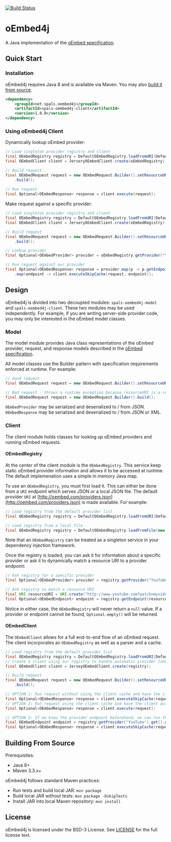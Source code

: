 [![Build Status](https://travis-ci.org/spals/oembed4j.svg?branch=master)](https://travis-ci.org/spals/oembed4j)

# oEmbed4j

A Java implementation of the [oEmbed specification](http://oembed.com).

## Quick Start

### Installation

oEmbed4j requires Java 8 and is available via Maven. You may also [build it from source](#building_from_source).

```xml
<dependency>
    <groupId>net.spals.oembed4j</groupId>
    <artifactId>spals-oembed4j-client</artifactId>
    <version>1.0.0</version>
</dependency>
```

### Using oEmbed4j Client
Dynamically lookup oEmbed provider:
```java
// Load singleton provider registry and client
final OEmbedRegistry registry = DefaultOEmbedRegistry.loadFromURI(DefaultOEmbedRegistry.DEFAULT_OEMBED_PROVIDER_URI);
final OEmbedClient client = JerseryOEmbedClient.create(oEmbedRegistry);

// Build request
final OEmbedRequest request = new OEmbedRequest.Builder().setResourceURI("http://www.youtube.com?watch=myvideo")
    .build();
    
// Run request
final Optional<OEmbedResponse> response = client.execute(request);
```

Make request against a specific provider:
```java
// Load singleton provider registry and client
final OEmbedRegistry registry = DefaultOEmbedRegistry.loadFromURI(DefaultOEmbedRegistry.DEFAULT_OEMBED_PROVIDER_URI);
final OEmbedClient client = JerseryOEmbedClient.create(oEmbedRegistry);

// Build request
final OEmbedRequest request = new OEmbedRequest.Builder().setResourceURI("http://www.youtube.com?watch=myvideo")
    .build();

// Lookup provider
final Optional<OEmbedProvider> provider = oEmbedRegistry.getProvider("YouTube");

// Run request against our provider
final Optional<OEmbedResponse> response = provider.map(p -> p.getEndpoints().get(0))
    .map(endpoint -> client.executeSkipCache(request, endpoint));
```

## Design

oEmbed4j is divided into two decoupled modules: `spals-oembed4j-model` and `spals-oembed4j-client`. These two modules may be used independently. For example, if you are writing server-side provider code, you may only be interested in the oEmbed model classes.

### Model

The model module provides Java class representations of the oEmbed provider, request, and response models described in the [oEmbed specification](http://oembed.com).

All model classes use the Builder pattern with specification requirements enforced at runtime. For example:
```java
// Good request
final OEmbedRequest request = new OEmbedRequest.Builder().setResourceURI("http://www.youtube.com?watch=myvideo").build();

// Bad request - throws a runtime exception because resourceURI is a required field
final OEmbedRequest request = new OEmbedRequest.Builder().build();
```

`OEmbedProvider` may be serialized and deserialized to / from JSON. `OEmbedResponse` may be serialized and deserialized to / from JSON or XML.

### Client

The client module holds classes for looking up oEmbed providers and running oEmbed requests.

#### OEmbedRegistry

At the center of the client module is the `OEmbedRegistry`. This service keep static oEmbed provider information and allows it to be accessed at runtime. The default implemenation uses a simple in memory Java map.

To use an `OEmbedRegistry`, you must first load it. This can either be done from a `URI` endpoint which serves JSON or a local JSON file. The default provider `URI` at [http://oembed.com/providers.json](http://oembed.com/providers.json) is made available. For example:
```java
// Load registry from the default provider list
final OEmbedRegistry registry = DefaultOEmbedRegistry.loadFromURI(DefaultOEmbedRegistry.DEFAULT_OEMBED_PROVIDER_URI);

// Load registry from a local file
final OEmbedRegistry registry = DefaultOEmbedRegistry.loadFromFile(new File("/path/to/myProviderList.json"));
```

Note that an `OEmbedRegistry` can be treated as a singleton service in your dependency injection framework.

Once the registry is loaded, you can ask it for information about a specific provider or ask it to dynamically match a resource URI to a provider endpoint:
```java
// Ask registry for a specific provider
final Optional<OEmbedProvider> provider = registry.getProvider("YouTube");

// Ask registry to match a resource URI
final URI resourceURI = URI.create("http://www.youtube.com?watch=myvideo");
final Optional<OEmbedEndpoint> endpoint = registry.getEndpoint(resourceURI);
```

Notice in either case, the `OEmbedRegistry` will never return a `null` value. If a provider or endpoint cannot be found, `Optional.empty()` will be returned.

#### OEmbedClient

The `OEmbedClient` allows for a full end-to-end flow of an oEmbed request. The client incorporates an `OEmbedRegistry` as well as a parser and a cache.
```java
// Load registry from the default provider list
final OEmbedRegistry registry = DefaultOEmbedRegistry.loadFromURI(DefaultOEmbedRegistry.DEFAULT_OEMBED_PROVIDER_URI);
// Create a client using our registry to handle automatic provider lookups
final OEmbedClient client = JerseyOEmbedClient.create(registry);

// Build request
final OEmbedRequest request = new OEmbedRequest.Builder().setResourceURI("http://www.youtube.com?watch=myvideo")
    .build();

// OPTION 1: Run request without using the client cache and have the client automatically lookup the provider
final Optional<OEmbedResponse> response = client.executeSkipCache(request);
// OPTION 2: Run request using the client cache and have the client automatically lookup the provider
final Optional<OEmbedResponse> response = client.execute(request);

// OPTION 3: If we know the provider endpoint beforehand, we can run the request with that
final OEmbedEndpoint endpoint = registry.getProvider("YouTube").get().getEndpoints().get(0);
final Optional<OEmbedResponse> response = client.executeSkipCache(request, endpoint);
```

## <a name="building_from_source"></a> Building From Source

Prerequisites:

- Java 8+
- Maven 3.3.x+

oEmbed4j follows standard Maven practices:

- Run tests and build local JAR: `mvn package`
- Build local JAR without tests: `mvn package -DskipTests`
- Install JAR into local Maven repository: `mvn install`

## License

oEmbed4j is licensed under the BSD-3 License. See
[LICENSE](https://github.com/spals/oembed4j/blob/master/LICENSE) for the full
license text.

